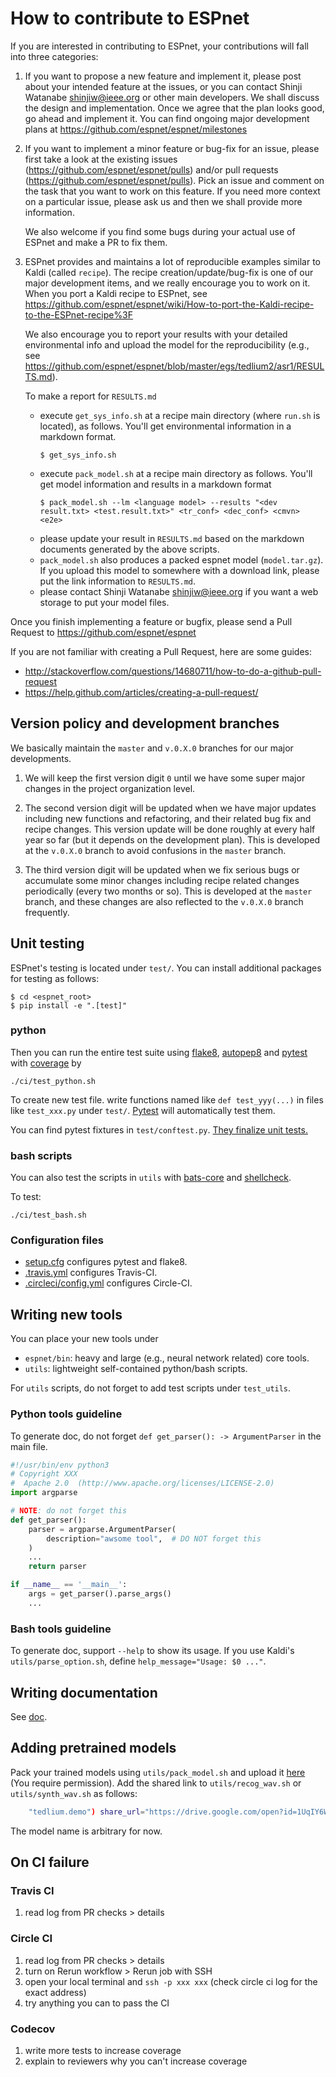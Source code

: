 # How to contribute to ESPnet

If you are interested in contributing to ESPnet, your contributions will fall into three categories:

1. If you want to propose a new feature and implement it, please post about your intended feature at the issues, 
   or you can contact Shinji Watanabe <shinjiw@ieee.org> or other main developers. 
   We shall discuss the design and implementation.
   Once we agree that the plan looks good, go ahead and implement it.
   You can find ongoing major development plans at https://github.com/espnet/espnet/milestones

2. If you want to implement a minor feature or bug-fix for an issue, please first take a look at 
   the existing issues (https://github.com/espnet/espnet/pulls) and/or pull requests (https://github.com/espnet/espnet/pulls).
   Pick an issue and comment on the task that you want to work on this feature.
   If you need more context on a particular issue, please ask us and then we shall provide more information.
   
   We also welcome if you find some bugs during your actual use of ESPnet and make a PR to fix them.

3. ESPnet provides and maintains a lot of reproducible examples similar to Kaldi (called `recipe`).
   The recipe creation/update/bug-fix is one of our major development items, and we really encourage 
   you to work on it.
   When you port a Kaldi recipe to ESPnet, see https://github.com/espnet/espnet/wiki/How-to-port-the-Kaldi-recipe-to-the-ESPnet-recipe%3F 
   
   We also encourage you to report your results with your detailed environmental info and upload the model for the reproducibility 
   (e.g., see https://github.com/espnet/espnet/blob/master/egs/tedlium2/asr1/RESULTS.md).
   
   To make a report for `RESULTS.md`
	 - execute `get_sys_info.sh` at a recipe main directory (where `run.sh` is located), as follows. 
	   You'll get environmental information in a markdown format.
	   ```
	   $ get_sys_info.sh
	   ```
	 - execute `pack_model.sh` at a recipe main directory as follows. You'll get model information and results in a markdown format
	   ```
	   $ pack_model.sh --lm <language model> --results "<dev result.txt> <test.result.txt>" <tr_conf> <dec_conf> <cmvn> <e2e>
	   ```
	 - please update your result in `RESULTS.md` based on the markdown documents generated by the above scripts.
	 - `pack_model.sh` also produces a packed espnet model (`model.tar.gz`). If you upload this model to somewhere with a download link,
	   please put the link information to `RESULTS.md`.
	 - please contact Shinji Watanabe <shinjiw@ieee.org> if you want a web storage to put your model files.

Once you finish implementing a feature or bugfix, please send a Pull Request to https://github.com/espnet/espnet

If you are not familiar with creating a Pull Request, here are some guides:

- http://stackoverflow.com/questions/14680711/how-to-do-a-github-pull-request
- https://help.github.com/articles/creating-a-pull-request/

## Version policy and development branches

We basically maintain the `master` and `v.0.X.0` branches for our major developments.

1. We will keep the first version digit `0` until we have some super major changes in the project organization level.

2. The second version digit will be updated when we have major updates including new functions and refactoring, and 
   their related bug fix and recipe changes.
   This version update will be done roughly at every half year so far (but it depends on the development plan).
   This is developed at the `v.0.X.0` branch to avoid confusions in the `master` branch.

3. The third version digit will be updated when we fix serious bugs or accumulate some minor changes including
   recipe related changes periodically (every two months or so).
   This is developed at the `master` branch, and these changes are also reflected to the `v.0.X.0` branch frequently.

## Unit testing

ESPnet's testing is located under `test/`.  You can install additional packages for testing as follows:
``` console
$ cd <espnet_root>
$ pip install -e ".[test]"
```

### python

Then you can run the entire test suite using [flake8](http://flake8.pycqa.org/en/latest/), [autopep8](https://github.com/hhatto/autopep8) and [pytest](https://docs.pytest.org/en/latest/) with [coverage](https://pytest-cov.readthedocs.io/en/latest/reporting.html) by
``` console
./ci/test_python.sh
```

To create new test file. write functions named like `def test_yyy(...)` in files like `test_xxx.py` under `test/`.
[Pytest](https://docs.pytest.org/en/latest/) will automatically test them.

You can find pytest fixtures in `test/conftest.py`. [They finalize unit tests.](https://docs.pytest.org/en/latest/fixture.html#using-fixtures-from-classes-modules-or-projects)

### bash scripts

You can also test the scripts in `utils` with [bats-core](https://github.com/bats-core/bats-core) and [shellcheck](https://github.com/koalaman/shellcheck).

To test:

``` console
./ci/test_bash.sh
```

### Configuration files

- [setup.cfg](setup.cfg) configures pytest and flake8.
- [.travis.yml](.travis.yml) configures Travis-CI.
- [.circleci/config.yml](.circleci/config.yml) configures Circle-CI.

## Writing new tools

You can place your new tools under
- `espnet/bin`: heavy and large (e.g., neural network related) core tools.
- `utils`: lightweight self-contained python/bash scripts.

For `utils` scripts, do not forget to add test scripts under `test_utils`.

### Python tools guideline

To generate doc, do not forget `def get_parser(): -> ArgumentParser` in the main file.

```python
#!/usr/bin/env python3
# Copyright XXX
#  Apache 2.0  (http://www.apache.org/licenses/LICENSE-2.0)
import argparse

# NOTE: do not forget this
def get_parser():
    parser = argparse.ArgumentParser(
        description="awsome tool",  # DO NOT forget this
    )
    ...
    return parser

if __name__ == '__main__':
    args = get_parser().parse_args()
    ...
```

### Bash tools guideline

To generate doc, support `--help` to show its usage. If you use Kaldi's `utils/parse_option.sh`, define `help_message="Usage: $0 ..."`.


## Writing documentation

See [doc](doc/README.md).

## Adding pretrained models

Pack your trained models using `utils/pack_model.sh` and upload it [here](https://drive.google.com/open?id=1k9RRyc06Zl0mM2A7mi-hxNiNMFb_YzTF) (You require permission).
Add the shared link to `utils/recog_wav.sh` or `utils/synth_wav.sh` as follows:
```sh
    "tedlium.demo") share_url="https://drive.google.com/open?id=1UqIY6WJMZ4sxNxSugUqp3mrGb3j6h7xe" ;;
```
The model name is arbitrary for now.


## On CI failure

### Travis CI

1. read log from PR checks > details

### Circle CI

1. read log from PR checks > details
2. turn on Rerun workflow > Rerun job with SSH
3. open your local terminal and `ssh -p xxx xxx` (check circle ci log for the exact address)
4. try anything you can to pass the CI

### Codecov

1. write more tests to increase coverage
2. explain to reviewers why you can't increase coverage
